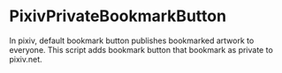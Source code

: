 # PixivPrivateBookmarkButton

In pixiv, default bookmark button publishes bookmarked artwork to everyone.
This script adds bookmark button that bookmark as private to pixiv.net.
